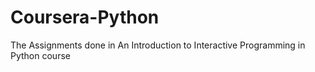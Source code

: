 # Coursera-Python
The Assignments done in An Introduction to Interactive Programming in Python course
